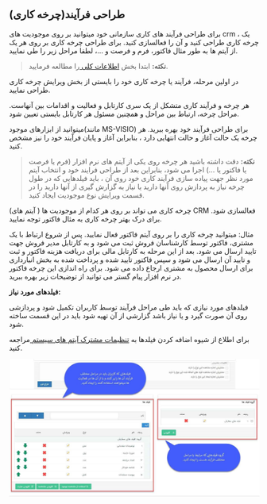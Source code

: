 ## طراحی فرآیند(چرخه کاری)



برای طراحی فرآیند های کاری سازمانی خود میتوانید بر روی موجودیت های crm ، یک چرخه کاری طراحی کنید و آن را فعالسازی کنید. برای طراحی چرخه کاری بر روی هر یک از آیتم ها به طور مثال فاکتور، فرم و فرصت و ...، لطفا مراحل زیر را طی نمایید.

> **نکته:** ابتدا بخش [اطلاعات کلی ](https://github.com/1stco/PayamGostarDocs/blob/master/help%202.5.4/Settings/Personalization-crm/Overview/General-information/General-information.md)را مطالعه فرمایید.



در اولین مرحله، فرآیند یا چرخه کاری خود را بایستی از بخش ویرایش چرخه کاری طراحی نمایید.

 هر چرخه و فرآیند کاری متشکل از یک سری کارتابل و فعالیت و اقدامات بین آنهاست. مراحل چرخه، ارتباط بین مراحل و همچنین مسئول هر کارتابل بایستی تعیین شود.

میتوانید از ابزارهای موجود(مانند MS-VISIO) برای طراحی فرآیند خود بهره ببرید. هر چرخه یک حالت آغاز و حالت انتهایی دارد ، بنابراین آغاز و پایان فرآیند خود را نیز مشخص کنید.

> **نکته:** دقت داشته باشید هر چرخه روی یکی از آیتم های نرم افزار (فرم یا فرصت یا فاکتور یا ...) اجرا می شود، بنابراین بعد از طراحی فرایند خود و انتخاب آیتم مورد نظر جهت پیاده سازی فرآیند کاری خود روی آن ، باید فیلدهایی که در طول چرخه نیاز به پردازش روی آنها دارید یا نیاز به گزارش گیری از آنها دارید را در قسمت ویرایش نوع موجودیت ایجاد کنید.

چرخه کاری می تواند بر روی هر کدام از موجودیت ها ( آیتم های) CRM فعالسازی شود. برای درک بهتر چرخه کاری به مثال فاکتور توجه نمایید.

مثال: میتوانید چرخه کاری را بر روی آیتم فاکتور فعال نمایید. پس از شروع ارتباط با یک مشتری، فاکتور توسط کارشناسان فروش ثبت می شود و به کارتابل مدیر فروش جهت تایید ارسال می شود. بعد از این مرحله به کارتابل مالی برای دریافت هزینه فاکتور و ثبت و تایید آن ارسال می شود و سپس فاکتور تایید شده و پرداخت شده به بخش انبارداری برای ارسال محصول به مشتری ارجاع داده می شود. برای راه اندازی این چرخه فاکتور در نرم افزار پیام گستر می توانید از توضیحات زیر بهره ببرید.

**فیلدهای مورد نیاز:**

فیلدهای مورد نیازی که باید طی مراحل فرآیند توسط کاربران تکمیل شود و پردازشی روی آن صورت گیرد و یا نیاز باشد گزارشی از آن تهیه شود باید در این قسمت ساخته شود.

برای اطلاع از شیوه اضافه کردن فیلدها به [تنظیمات مشترک آیتم های سیستم ](https://github.com/1stco/PayamGostarDocs/blob/master/help%202.5.4/Settings/Personalization-crm/Overview/General-information/Add-features/Add-features.md)مراجعه کنید.


![](ProcessDesignCycle5.jpg)

